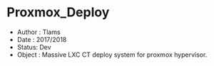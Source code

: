 # Proxmox_Deploy

* Author : Tlams
* Date : 2017/2018
* Status: Dev
* Object : Massive LXC CT deploy system for proxmox hypervisor.